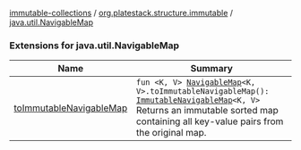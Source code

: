 [immutable-collections](../../index.md) / [org.platestack.structure.immutable](../index.md) / [java.util.NavigableMap](.)

### Extensions for java.util.NavigableMap

| Name | Summary |
|---|---|
| [toImmutableNavigableMap](to-immutable-navigable-map.md) | `fun <K, V> `[`NavigableMap`](http://docs.oracle.com/javase/6/docs/api/java/util/NavigableMap.html)`<K, V>.toImmutableNavigableMap(): `[`ImmutableNavigableMap`](../-immutable-navigable-map/index.md)`<K, V>`<br>Returns an immutable sorted map containing all key-value pairs from the original map. |
